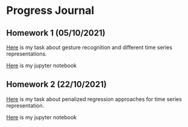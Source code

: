 # Progress Journal

## Homework 1 (05/10/2021)

[Here](HW01/IE48B_HW01.html) is my task about gesture recognition and different time series representations.

[Here](HW01/IE48B_HW01.ipynb) is my jupyter notebook

## Homework 2 (22/10/2021)

[Here](HW02/IE48B_HW02.html) is my task about penalized regression approaches for time series representation.

[Here](HW02/IE48B_HW02.ipynb) is my jupyter notebook

